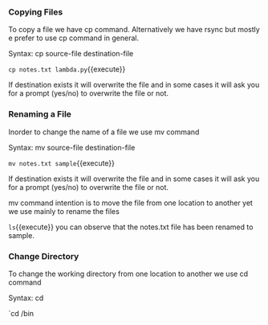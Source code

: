 ### Copying Files

To copy a file we have cp command. Alternatively we have rsync but mostly e prefer to use cp command in general.

Syntax: cp source-file destination-file

`cp notes.txt lambda.py`{{execute}}

If destination exists it will overwrite the file and in some cases it will ask you for a prompt (yes/no) to overwrite the file or not.

### Renaming a File

Inorder to change the name of a file we use mv command

Syntax: mv source-file destination-file

`mv notes.txt sample`{{execute}} 

If destination exists it will overwrite the file and in some cases it will ask you for a prompt (yes/no) to overwrite the file or not.

mv command intention is to move the file from one location to another yet we use mainly to rename the files

`ls`{{execute}} you can observe that the notes.txt file has been renamed to sample.

### Change Directory

To change the working directory from one location to another we use cd command

Syntax: cd <directory>

`cd /bin